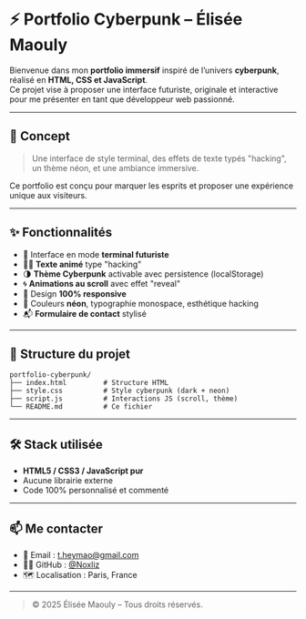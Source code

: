 # ⚡️ Portfolio Cyberpunk – Élisée Maouly

Bienvenue dans mon **portfolio immersif** inspiré de l’univers **cyberpunk**, réalisé en **HTML, CSS et JavaScript**.  
Ce projet vise à proposer une interface futuriste, originale et interactive pour me présenter en tant que développeur web passionné.

---

## 🧠 Concept

> Une interface de style terminal, des effets de texte typés "hacking", un thème néon, et une ambiance immersive.

Ce portfolio est conçu pour marquer les esprits et proposer une expérience unique aux visiteurs.

---

## ✨ Fonctionnalités

- 🎯 Interface en mode **terminal futuriste**
- 👨‍💻 **Texte animé** type "hacking"
- 🌗 **Thème Cyberpunk** activable avec persistence (localStorage)
- 🌀 **Animations au scroll** avec effet "reveal"
- 🧪 Design **100% responsive**
- 🎨 Couleurs **néon**, typographie monospace, esthétique hacking
- 📬 **Formulaire de contact** stylisé

---

## 📁 Structure du projet

```
portfolio-cyberpunk/
├── index.html         # Structure HTML
├── style.css          # Style cyberpunk (dark + neon)
├── script.js          # Interactions JS (scroll, thème)
└── README.md          # Ce fichier
```

---

## 🛠️ Stack utilisée

- **HTML5 / CSS3 / JavaScript pur**
- Aucune librairie externe
- Code 100% personnalisé et commenté

---

## 📫 Me contacter

- 📧 Email : t.heymao@gmail.com
- 🧑‍💻 GitHub : [@Noxliz](https://github.com/Noxliz)
- 🗺️ Localisation : Paris, France

---

> © 2025 Élisée Maouly – Tous droits réservés.